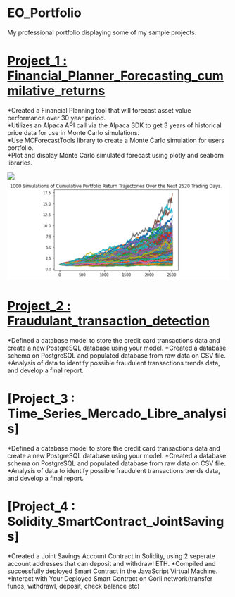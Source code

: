 # EO_Portfolio
My professional portfolio displaying some of my sample projects.

# [Project_1 : Financial_Planner_Forecasting_cummilative_returns](https://github.com/EOndarza/Financial_Planner/tree/main)
*Created a Financial Planning tool that will forecast asset value performance over 30 year period.  
*Utilizes an Alpaca API call via the Alpaca SDK to get 3 years of historical price data for use in Monte Carlo simulations.  
*Use MCForecastTools library to create a Monte Carlo simulation for users portfolio.  
*Plot and display Monte Carlo simulated forecast using plotly and seaborn libraries. 

![](Crypto_Pie.png)
![](https://github.com/EOndarza/EO_Portfolio/blob/main/images/Fin_Plan_photos/10_Y.png)

# [Project_2 : Fraudulant_transaction_detection](https://github.com/EOndarza/Financial_Planner/tree/main)
*Defined a database model to store the credit card transactions data and create a new PostgreSQL database using your model.
*Created a database schema on PostgreSQL and populated database from raw data on CSV file.
*Analysis of data to identify possible fraudulent transactions trends data, and develop a final report.

# [Project_3 : Time_Series_Mercado_Libre_analysis]
*Defined a database model to store the credit card transactions data and create a new PostgreSQL database using your model.
*Created a database schema on PostgreSQL and populated database from raw data on CSV file.
*Analysis of data to identify possible fraudulent transactions trends data, and develop a final report.

# [Project_4 : Solidity_SmartContract_JointSavings]
*Created a Joint Savings Account Contract in Solidity, using 2 seperate account addresses that can deposit and withdrawl ETH.
*Compiled and successfully deployed Smart Contract in the JavaScript Virtual Machine. 
*Interact with Your Deployed Smart Contract on Gorli network(transfer funds, withdrawl, deposit, check balance etc)




